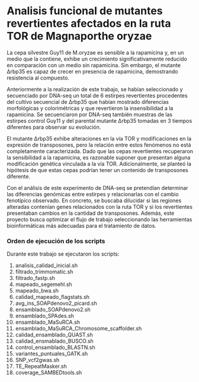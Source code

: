# Analisis funcional de mutantes revertientes afectados en la ruta TOR de Magnaporthe oryzae
La cepa silvestre Guy11 de M.oryzae es sensible a la rapamicina y, en un medio que la contiene, exhibe un crecimiento significativamente reducido en comparación con un medio sin rapamicina. Sin embargo, el mutante Δrbp35 es capaz de crecer en presencia de rapamicina, demostrando resistencia al compuesto.  

Anteriormente a la realización de este trabajo, se habían seleccionado y secuenciado por DNA-seq un total de 6 estirpes revertientes procedentes del cultivo secuencial de Δrbp35 que habían mostrado diferencias morfológicas y colorimétricas y que revertieron la insensibilidad a la rapamicina. Se secuenciaron por DNA-seq también muestras de las estirpes control Guy11 y del parental mutante Δrbp35 tomadas en 3 tiempos diferentes para observar su evolución.

El mutante Δrbp35 exhibe alteraciones en la vía TOR y modificaciones en la expresión de transposones, pero la relación entre estos fenómenos no está completamente caracterizada. Dado que las cepas revertientes recuperaron la sensibilidad a la rapamicina, es razonable suponer que presentan alguna modificación genética vinculada a la vía TOR. Adicionalmente, se planteó la hipótesis de que estas cepas podrían tener un contenido de transposones diferente. 

Con el análisis de este experimento de DNA-seq se pretendían determinar las diferencias genómicas entre estirpes y relacionarlas con el cambio fenotípico observado. En concreto, se buscaba dilucidar si las regiones alteradas contenían genes relacionados con la ruta TOR y si los revertientes presentaban cambios en la cantidad de transposones. Además, este proyecto busca optimizar el flujo de trabajo seleccionando las herramientas bioinformáticas más adecuadas para el tratamiento de datos. 


### Orden de ejecución de los scripts
Durante este trabajo se ejecutaron los scripts:
1) analisis_calidad_inicial.sh
2) filtrado_trimmomatic.sh
3) filtrado_fastp.sh
4) mapeado_segemehl.sh
5) mapeado_bwa.sh
6) calidad_mapeado_flagstats.sh
7) avg_ins_SOAPdenovo2_picard.sh
8) ensamblado_SOAPdenovo2.sh
9) ensamblado_SPAdes.sh
10) ensamblado_MaSuRCA.sh
11) ensamblado_MaSuRCA_Chromosome_scaffolder.sh
12) calidad_ensamblado_QUAST.sh
13) calidad_ensmablado_BUSCO.sh
14) control_ensamblado_BLASTN.sh
15) variantes_puntuales_GATK.sh
16) SNP_vcf2gwas.sh
17) TE_RepeatMasker.sh
18) coverage_SAMBEDtools.sh
